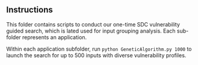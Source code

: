 ## Instructions

This folder contains scripts to conduct our one-time SDC vulnerability guided search, which is lated used for input grouping analysis.
Each sub-folder represents an application. 

Within each application subfolder, run `python GeneticAlgorithm.py 1000` to launch the search for up to 500 inputs with diverse vulnerability profiles.


